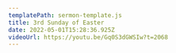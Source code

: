 ```yaml
---
templatePath: sermon-template.js
title: 3rd Sunday of Easter
date: 2022-05-01T15:28:36.925Z
videoUrl: https://youtu.be/Gq0S3dGWSIw?t=2068
---
```

